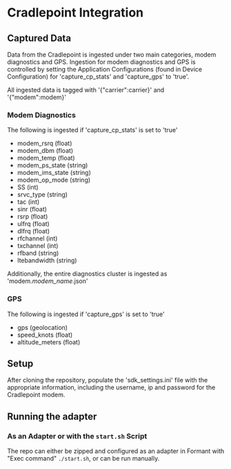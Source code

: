 # Cradlepoint Integration

## Captured Data

Data from the Cradlepoint is ingested under two main categories, modem diagnostics and GPS.
Ingestion for modem diagnostics and GPS is controlled by setting the Application Configurations (found in Device Configuration) for 'capture_cp_stats' and 'capture_gps' to 'true'.

All ingested data is tagged with '{"carrier":carrier}' and '{"modem":modem}'

### Modem Diagnostics

The following is ingested if 'capture_cp_stats' is set to 'true'

-   modem_rsrq (float)
-   modem_dbm (float)
-   modem_temp (float)
-   modem_ps_state (string)
-   modem_ims_state (string)
-   modem_op_mode (string)
-   SS (int)
-   srvc_type (string)
-   tac (int)
-   sinr (float)
-   rsrp (float)
-   ulfrq (float)
-   dlfrq (float)
-   rfchannel (int)
-   txchannel (int)
-   rfband (string)
-   ltebandwidth (string)

Additionally, the entire diagnostics cluster is ingested as 'modem._modem_name_.json' 

### GPS

The following is ingested if 'capture_gps' is set to 'true'

-   gps (geolocation)
-   speed_knots (float)
-   altitude_meters (float)

## Setup

After cloning the repository, populate the 'sdk_settings.ini' file with the appropriate information, including the username, ip and password for the Cradlepoint modem. 

## Running the adapter

### As an Adapter or with the `start.sh` Script
The repo can either be zipped and configured as an adapter in Formant with "Exec command" `./start.sh`, or can be run manually.

